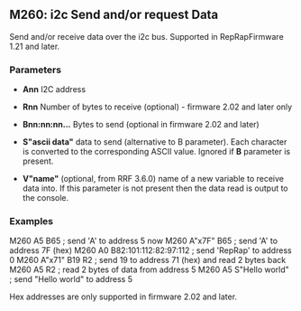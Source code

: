 ## M260: i2c Send and/or request Data

Send and/or receive data over the i2c bus. Supported in RepRapFirmware 1.21 and later.

### Parameters

- **Ann** I2C address

- **Rnn** Number of bytes to receive (optional) - firmware 2.02 and later only

- **Bnn:nn:nn...** Bytes to send (optional in firmware 2.02 and later)

- **S"ascii data"** data to send (alternative to B parameter). Each character is converted to the corresponding ASCII value. Ignored if **B** parameter is present.

- **V"name"** (optional, from RRF 3.6.0) name of a new variable to receive data into. If this parameter is not present then the data read is output to the console.

### Examples

M260 A5 B65 ; send 'A' to address 5 now M260 A"x7F" B65 ; send 'A' to address 7F (hex) M260 A0 B82:101:112:82:97:112 ; send 'RepRap' to address 0 M260 A"x71" B19 R2 ; send 19 to address 71 (hex) and read 2 bytes back M260 A5 R2 ; read 2 bytes of data from address 5 M260 A5 S"Hello world" ; send "Hello world" to address 5

Hex addresses are only supported in firmware 2.02 and later.

